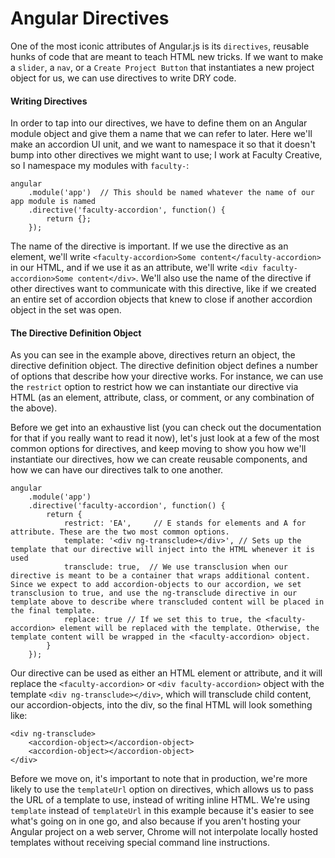 # Angular Directives

One of the most iconic attributes of Angular.js is its `directives`, reusable hunks of code that are meant to teach HTML new tricks. If we want to make a `slider`, a `nav`, or a `Create Project Button` that instantiates a new project object for us, we can use directives to write DRY code. 

#### Writing Directives

In order to tap into our directives, we have to define them on an Angular module object and give them a name that we can refer to later. Here we'll make an accordion UI unit, and we want to namespace it so that it doesn't bump into other directives we might want to use; I work at Faculty Creative, so I namespace my modules with `faculty-`:

	angular
		.module('app') 	// This should be named whatever the name of our app module is named
		.directive('faculty-accordion', function() {
			return {};
		});
		
The name of the directive is important. If we use the directive as an element, we'll write `<faculty-accordion>Some content</faculty-accordion>` in our HTML, and if we use it as an attribute, we'll write `<div faculty-accordion>Some content</div>`. We'll also use the name of the directive if other directives want to communicate with this directive, like if we created an entire set of accordion objects that knew to close if another accordion object in the set was open. 
		
#### The Directive Definition Object

As you can see in the example above, directives return an object, the directive definition object. The directive definition object defines a number of options that describe how your directive works. For instance, we can use the `restrict` option to restrict how we can instantiate our directive via HTML (as an element, attribute, class, or comment, or any combination of the above). 

Before we get into an exhaustive list (you can check out the documentation for that if you really want to read it now), let's just look at a few of the most common options for directives, and keep moving to show you how we'll instantiate our directives, how we can create reusable components, and how we can have our directives talk to one another. 

	angular
		.module('app')
		.directive('faculty-accordion', function() {
			return {
				restrict: 'EA', 	// E stands for elements and A for attribute. These are the two most common options.
				template: '<div ng-transclude></div>', // Sets up the template that our directive will inject into the HTML whenever it is used
				transclude: true,  // We use transclusion when our directive is meant to be a container that wraps additional content. Since we expect to add accordion-objects to our accordion, we set transclusion to true, and use the ng-transclude directive in our template above to describe where transcluded content will be placed in the final template.
				replace: true // If we set this to true, the <faculty-accordion> element will be replaced with the template. Otherwise, the template content will be wrapped in the <faculty-accordion> object.
			}
		});
		
Our directive can be used as either an HTML element or attribute, and it will replace the `<faculty-accordion>` or `<div faculty-accordion>` object with the template `<div ng-transclude></div>`, which will transclude child content, our accordion-objects, into the div, so the final HTML will look something like:

	<div ng-transclude>
		<accordion-object></accordion-object>
		<accordion-object></accordion-object>
	</div>

Before we move on, it's important to note that in production, we're more likely to use the `templateUrl` option on directives, which allows us to pass the URL of a template to use, instead of writing inline HTML. We're using `template` instead of `templateUrl` in this example because it's easier to see what's going on in one go, and also because if you aren't hosting your Angular project on a web server, Chrome will not interpolate locally hosted templates without receiving special command line instructions. 

#### 
				

